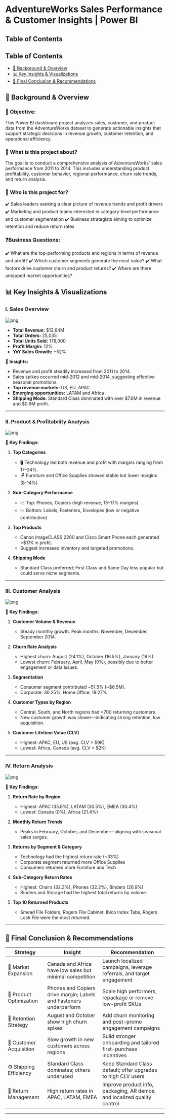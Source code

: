 # AdventureWorks Sales Performance & Customer Insights | Power BI

## Table of Contents
## Table of Contents  
- [📌 Background & Overview](#background--overview)  
- [📊 Key Insights & Visualizations](#key-insights--visualizations)  
- [🔎 Final Conclusion & Recommendations](#final-conclusion--recommendations)

## 📌 Background & Overview
### 🎯 Objective:
This Power BI dashboard project analyzes sales, customer, and product data from the AdventureWorks dataset to generate actionable insights that support strategic decisions in revenue growth, customer retention, and operational efficiency.

### 📖 What is this project about?
The goal is to conduct a comprehensive analysis of AdventureWorks' sales performance from 2011 to 2014. This includes understanding product profitability, customer behavior, regional performance, churn rate trends, and return analysis.

### 👤 Who is this project for?
✔️ Sales leaders seeking a clear picture of revenue trends and profit drivers
✔️ Marketing and product teams interested in category-level performance and customer segmentation
✔️ Business strategists aiming to optimize retention and reduce return rates

### ❓Business Questions:
✔️ What are the top-performing products and regions in terms of revenue and profit?
✔️ Which customer segments generate the most value?
✔️ What factors drive customer churn and product returns?
✔️ Where are there untapped market opportunities?

## 📊 Key Insights & Visualizations  

### I. Sales Overview  
![png](https://github.com/caseytientruong/PowerBI-Adventure-Works-Analytics/blob/main/Overview.png)

- **Total Revenue:** $12.64M  
- **Total Orders:** 25,035  
- **Total Units Sold:** 178,000  
- **Profit Margin:** 12%  
- **YoY Sales Growth:** +52%

📌 **Insights:**  
- Revenue and profit steadily increased from 2011 to 2014.  
- Sales spikes occurred mid-2012 and mid-2014, suggesting effective seasonal promotions.  
- **Top revenue markets:** US, EU, APAC  
- **Emerging opportunities:** LATAM and Africa  
- **Shipping Mode:** Standard Class dominated with over $7.6M in revenue and $0.9M profit.

---

### II. Product & Profitability Analysis  
![png](https://github.com/caseytientruong/PowerBI-Adventure-Works-Analytics/blob/main/Product.png)

📌 **Key Findings:**  
1. **Top Categories**  
   - 🖥️ Technology led both revenue and profit with margins ranging from 17–24%.  
   - 🪑 Furniture and Office Supplies showed stable but lower margins (8–14%).

2. **Sub-Category Performance**  
   - 📈 Top: Phones, Copiers (high revenue, 13–17% margins)  
   - 📉 Bottom: Labels, Fasteners, Envelopes (low or negative contribution)

3. **Top Products**  
   - Canon imageCLASS 2200 and Cisco Smart Phone each generated >$17K in profit.  
   - Suggest increased inventory and targeted promotions.

4. **Shipping Mode**  
   - Standard Class preferred; First Class and Same Day less popular but could serve niche segments.

---

### III. Customer Analysis  
![png](https://github.com/caseytientruong/PowerBI-Adventure-Works-Analytics/blob/main/Customer.png)

📌 **Key Findings:**  
1. **Customer Volume & Revenue**  
   - Steady monthly growth. Peak months: November, December, September 2014.

2. **Churn Rate Analysis**  
   - Highest churn: August (24.1%), October (16.5%), January (16%).  
   - Lowest churn: February, April, May (0%), possibly due to better engagement or data issues.

3. **Segmentation**  
   - Consumer segment contributed ~51.5% (~$6.5M).  
   - Corporate: 30.25%, Home Office: 18.27%

4. **Customer Types by Region**  
   - Central, South, and North regions had >700 returning customers.  
   - New customer growth was slower—indicating strong retention, low acquisition.

5. **Customer Lifetime Value (CLV)**  
   - Highest: APAC, EU, US (avg. CLV > $9K)  
   - Lowest: Africa, Canada (avg. CLV < $2K)

---

### IV. Return Analysis
![png](https://github.com/caseytientruong/PowerBI-Adventure-Works-Analytics/blob/main/Return.png)

📌 **Key Findings:**  
1. **Return Rate by Region**  
   - Highest: APAC (35.8%), LATAM (30.5%), EMEA (30.4%)  
   - Lowest: Canada (0%), Africa (21.4%)

2. **Monthly Return Trends**  
   - Peaks in February, October, and December—aligning with seasonal sales surges.

3. **Returns by Segment & Category**  
   - Technology had the highest return rate (~33%)  
   - Corporate segment returned more Office Supplies  
   - Consumers returned more Furniture and Tech

4. **Sub-Category Return Rates**  
   - Highest: Chairs (32.3%), Phones (32.2%), Binders (26.9%)  
   - Binders and Storage had the highest total returns by volume.

5. **Top 10 Returned Products**  
   - Smead File Folders, Rogers File Cabinet, Ibico Index Tabs, Rogers Lock File were the most returned.

---

## 🔎 Final Conclusion & Recommendations  

| Strategy                      | Insight                                                                 | Recommendation                                                                 |
|------------------------------|-------------------------------------------------------------------------|---------------------------------------------------------------------------------|
| 🚀 Market Expansion           | Canada and Africa have low sales but minimal competition                | Launch localized campaigns, leverage referrals, and target engagement          |
| 🧠 Product Optimization       | Phones and Copiers drive margin; Labels and Fasteners underperform      | Scale high performers, repackage or remove low-profit SKUs                    |
| 👥 Retention Strategy         | August and October show high churn spikes                               | Add churn monitoring and post-promo engagement campaigns                        |
| 🛒 Customer Acquisition       | Slow growth in new customers across regions                              | Build stronger onboarding and tailored first-purchase incentives              |
| ⚙️ Shipping Efficiency        | Standard Class dominates; others underused                              | Keep Standard Class default; offer upgrades to high CLV users                 |
| 🔄 Return Management          | High return rates in APAC, LATAM, EMEA                                  | Improve product info, packaging, AR demos, and localized quality control       |

---



